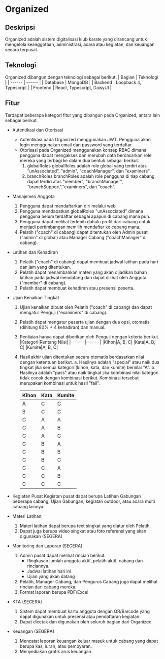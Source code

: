 # Organized

## Deskripsi

Organized adalah sistem digitalisasi klub karate yang dirancang untuk mengelola keanggotaan, administrasi, acara atau kegiatan, dan keuangan secara terpusat.

## Teknologi

Organized dibangun dengan teknologi sebagai berikut.
| Bagian | Teknologi |
| ------ | ------ |
| Database | MongoDB |
| Backend | Loopback 4, Typescript |
| Frontend | React, Typescript, DaisyUI |

## Fitur

Terdapat beberapa kategori fitur yang dibangun pada Organized, antara lain sebagai berikut.

- Autentikasi dan Otorisasi
  - Autentikasi pada Organized menggunakan JWT. Pengguna akan login menggunakan email dan password yang terdaftar.
  - Otorisasi pada Organized menggunakan konsep RBAC dimana pengguna dapat mengakses dan merubah data berdasarkan role mereka yang terbagi ke dalam dua bentuk sebagai berikut.
    1. globalRoles
       globalRoles adalah role global yang terdiri atas "unAssociated", "admin", "coachManager", dan "examiners".
    2. branchRoles
       branchRoles adalah role pengguna di tiap cabang, dapat terdiri atas "member", "branchManager", "branchSupport","examiners", dan "coach".
- Manajemen Anggota
  1. Pengguna dapat mendaftarkan diri melalui web
  2. Pengguna mendapatkan globalRoles "unAssociated" dimana pengguna belum terdaftar sebagai apapun di cabang mana pun.
  3. Pengguna dapat melihat terlebih dahulu profil dari cabang untuk menjadi pertimbangan memilih mendaftar ke cabang mana.
  4. Pelatih ("coach" di cabang) dapat ditentukan oleh Admin pusat ("admin" di global) atau Manager Cabang ("coachManager" di cabang).
- Latihan dan Kehadiran
  1. Pelatih ("coach" di cabang) dapat membuat jadwal latihan pada hari dan jam yang ditentukan.
  2. Pelatih dapat menambahkan materi yang akan dijadikan bahan latihan pada jadwal mendatang dan dapat dilihat oleh Anggota ("member" di cabang).
  3. Pelatih dapat membuat kehadiran atau presensi peserta.
- Ujian Kenaikan Tingkat

  1. Ujian kenaikan dibuat oleh Pelatih ("coach" di cabang) dan dapat mengatur Penguji ("examiners" di cabang).
  2. Pelatih dapat mengatur peserta ujian dengan dua opsi, otomatis (dihitung 80% + 4 kehadiran) dan manual.
  3. Penilaian hanya dapat diberikan oleh Penguji dengan kriteria berikut.
     |Kategori|Rentang Nilai|
     |-------|-------|
     |Kihon|A, B, C|
     |Kata|A, B, C|
     |Kumite|A, B, C|
  4. Hasil akhir ujian ditentukan secara otomatis berdasarkan nilai dengan ketentuan berikut.
     a. Hasilnya adalah "special" atau naik dua tingkat jika semua kategori (kihon, kata, dan kumite) bernilai "A".
     b. Hasilnya adalah "pass" atau naik tingkat jika kombinasi nilai kategori tidak cocok dengan kombinasi berikut. Kombinasi tersebut merupakan kombinasi untuk hasil "fail".

     | Kihon | Kata | Kumite |
     | ----- | ---- | ------ |
     | A     | C    | C      |
     | B     | C    | C      |
     | C     | A    | A      |
     | C     | A    | B      |
     | C     | A    | C      |
     | C     | B    | A      |
     | C     | B    | B      |
     | C     | B    | C      |
     | C     | C    | A      |
     | C     | C    | B      |
     | C     | C    | C      |

- Kegiatan Pusat
  Kegiatan pusat dapat berupa Latihan Gabungan beberapa cabang, Ujian Gabungan, kegiatan outdoor, atau acara multi cabang lainnya.
- Materi Latihan
  1. Materi latihan dapat berupa text singkat yang diatur oleh Pelatih.
  2. Dapat juga berupa video singkat atau foto referensi yang akan digunakan (SEGERA)
- Monitoring dan Laporan (SEGERA)
  1. Admin pusat dapat melihat rincian berikut.
     - Ringkasan jumlah anggota aktif, pelatih aktif, cabang dan rinciannya.
     - Jadwal latihan hari ini
     - Ujian yang akan datang
  2. Pelatih, Manager Cabang, dan Pengurus Cabang juga dapat melihat rincian dari cabang mereka.
  3. Format laporan berupa PDF/Excel
- KTA (SEGERA)
  1. Sistem dapat membuat kartu anggota dengan QR/Barcode yang dapat digunakan untuk presensi atau pendaftaran kegiatan
  2. Dapat dicetak dan digunakan oleh seluruh bagian dari Organized
- Keuangan (SEGERA)
  1. Mencatat laporan keuangan keluar masuk untuk cabang yang dapat berupa kas, iuran, atau pembyaran.
  2. Menyediakan grafik arus keuangan.
